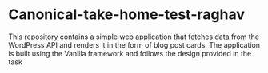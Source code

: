 # Canonical-take-home-test-raghav
This repository contains a simple web application that fetches data from the WordPress API and renders it in the form of blog post cards. The application is built using the Vanilla framework and follows the design provided in the task
